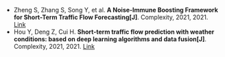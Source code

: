 * Zheng S, Zhang S, Song Y, et al. <b>A Noise-Immune Boosting Framework for Short-Term Traffic Flow Forecasting[J]</b>. Complexity, 2021, 2021. [Link](https://www.hindawi.com/journals/complexity/2021/5582974/)
* Hou Y, Deng Z, Cui H. <b>Short-term traffic flow prediction with weather conditions: based on deep learning algorithms and data fusion[J]</b>. Complexity, 2021, 2021. [Link](https://www.hindawi.com/journals/complexity/2021/6662959/)